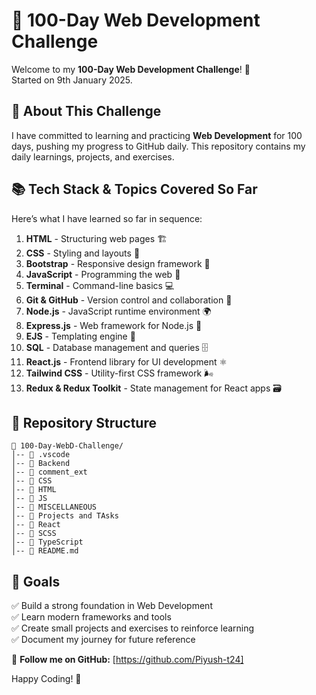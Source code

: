 
# 🚀 100-Day Web Development Challenge

Welcome to my **100-Day Web Development Challenge**! 🎯  
Started on 9th January 2025.

## 📌 About This Challenge
I have committed to learning and practicing **Web Development** for 100 days, pushing my progress to GitHub daily. This repository contains my daily learnings, projects, and exercises.

## 📚 Tech Stack & Topics Covered So Far
Here’s what I have learned so far in sequence:

1. **HTML** - Structuring web pages 🏗️
2. **CSS** - Styling and layouts 🎨
3. **Bootstrap** - Responsive design framework 📱
4. **JavaScript** - Programming the web 🧠
5. **Terminal** - Command-line basics 💻
6. **Git & GitHub** - Version control and collaboration 🔄
7. **Node.js** - JavaScript runtime environment 🌍
8. **Express.js** - Web framework for Node.js 🚀
9. **EJS** - Templating engine 📝
10. **SQL** - Database management and queries 🗄️
11. **React.js** - Frontend library for UI development ⚛️
12. **Tailwind CSS** - Utility-first CSS framework 🌬️
13. **Redux & Redux Toolkit** - State management for React apps 🗃️

## 📂 Repository Structure
```
📁 100-Day-WebD-Challenge/
│-- 📂 .vscode                     
│-- 📂 Backend  
│-- 📂 comment_ext  
│-- 📂 CSS
│-- 📂 HTML  
│-- 📂 JS 
│-- 📂 MISCELLANEOUS
│-- 📂 Projects and TAsks 
│-- 📂 React  
│-- 📂 SCSS  
│-- 📂 TypeScript 
│-- 📜 README.md  
```

## 🎯 Goals
✅ Build a strong foundation in Web Development  
✅ Learn modern frameworks and tools  
✅ Create small projects and exercises to reinforce learning  
✅ Document my journey for future reference  


📌 **Follow me on GitHub:** [https://github.com/Piyush-t24]

Happy Coding! 🚀

